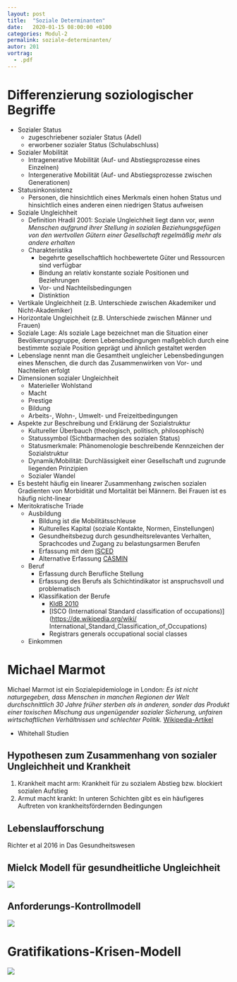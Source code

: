 ```yaml
---
layout: post
title:  "Soziale Determinanten"
date:   2020-01-15 08:00:00 +0100
categories: Modul-2
permalink: soziale-determinanten/
autor: 201
vortrag: 
  - .pdf
---
```


# Differenzierung soziologischer Begriffe
* Sozialer Status
  - zugeschriebener sozialer Status (Adel)
  - erworbener sozialer Status (Schulabschluss)
* Sozialer Mobilität
  - Intragenerative Mobilität (Auf- und Abstiegsprozesse eines Einzelnen)
  - Intergenerative Mobilität (Auf- und Abstiegsprozesse zwischen Generationen)
* Statusinkonsistenz
  - Personen, die hinsichtlich eines Merkmals einen hohen Status und hinsichtlich eines anderen einen niedrigen Status aufweisen
* Soziale Ungleichheit
  - Definition Hradil 2001: Soziale Ungleichheit liegt dann vor, _wenn Menschen aufgrund ihrer Stellung in sozialen Beziehungsgefügen von den wertvollen Gütern einer Gesellschaft regelmäßig mehr als andere erhalten_
  - Charakteristika
    - begehrte gesellschaftlich hochbewertete Güter und Ressourcen sind verfügbar
    - Bindung an relativ konstante soziale Positionen und Beziehrungen
    - Vor- und Nachteilsbedingungen
    - Distinktion
* Vertikale Ungleichheit (z.B. Unterschiede zwischen Akademiker und Nicht-Akademiker)
* Horizontale Ungleichheit (z.B. Unterschiede zwischen Männer und Frauen)
* Soziale Lage: Als soziale Lage bezeichnet man die Situation einer Bevölkerungsgruppe, deren Lebensbedingungen maßgeblich durch eine bestimmte soziale Position geprägt und ähnlich gestaltet werden
* Lebenslage nennt man die Gesamtheit ungleicher Lebensbedingungen eines Menschen, die durch das Zusammenwirken von Vor- und Nachteilen erfolgt
* Dimensionen sozialer Ungleichheit
  - Materieller Wohlstand
  - Macht
  - Prestige
  - Bildung
  - Arbeits-, Wohn-, Umwelt- und Freizeitbedingungen
* Aspekte zur Beschreibung und Erklärung der Sozialstruktur
  - Kultureller Überbauch (theologisch, politisch, philosophisch)
  - Statussymbol (Sichtbarmachen des sozialen Status)
  - Statusmerkmale: Phänomenologie beschreibende Kennzeichen der Sozialstruktur
  - Dynamik/Mobilität: Durchlässigkeit einer Gesellschaft und zugrunde liegenden Prinzipien
  - Sozialer Wandel
* Es besteht häufig ein linearer Zusammenhang zwischen sozialen Gradienten von Morbidität und Mortalität bei Männern. Bei Frauen ist es häufig nicht-linear
* Meritokratische Triade
  - Ausbildung
    - Bildung ist die Mobilitätsschleuse
    - Kulturelles Kapital (soziale Kontakte, Normen, Einstellungen)
    - Gesundheitsbezug durch gesundheitsrelevantes Verhalten, Sprachcodes und Zugang zu belastungsarmen Berufen
    - Erfassung mit dem [ISCED](https://de.wikipedia.org/wiki/International_Standard_Classification_of_Education)
    - Alternative Erfassung [CASMIN](https://de.wikipedia.org/wiki/Casmin-Klassifikation)
  - Beruf
    - Erfassung durch Berufliche Stellung
    - Erfassung des Berufs als Schichtindikator ist anspruchsvoll und problematisch
    - Klassifikation der Berufe 
      - [KldB 2010](https://de.wikipedia.org/wiki/Klassifikation_der_Berufe_2010)
      - [ISCO (International Standard classification of occupations)](https://de.wikipedia.org/wiki/  International_Standard_Classification_of_Occupations)
      - Registrars generals occupational social classes
  - Einkommen



# Michael Marmot 
Michael Marmot ist ein Sozialepidemiologe in London: _Es ist nicht naturgegeben, dass Menschen in manchen Regionen der Welt durchschnittlich 30 Jahre früher sterben als in anderen, sonder das Produkt einer toxischen Mischung aus ungenügender sozialer Sicherung, unfairen wirtschaftlichen Verhältnissen und schlechter Politik._
[Wikipedia-Artikel](https://de.wikipedia.org/wiki/Michael_Marmot)
* Whitehall Studien




## Hypothesen zum Zusammenhang von sozialer Ungleichheit und Krankheit
1. Krankheit macht arm: Krankheit für zu sozialem Abstieg bzw. blockiert sozialen Aufstieg
2. Armut macht krankt: In unteren Schichten gibt es ein häufigeres Auftreten von krankheitsfördernden Bedingungen

## Lebenslaufforschung
Richter et al 2016 in Das Gesundheitswesen

## Mielck Modell für gesundheitliche Ungleichheit
![](https://www.leitbegriffe.bzga.de/fileadmin/user_upload/leitbegriffe/bilder/soziale_ungleichheit_abb_1--5cff46d3764deb5c4b9d13671967de88.jpg)

## Anforderungs-Kontrollmodell
![](https://www.researchgate.net/profile/Joakim_Caspersen/publication/273136699/figure/fig2/AS:669419462197262@1536613445663/Karaseks-model-for-the-description-of-work-place-Job-Demand-Control-Karasek-and.ppm)

# Gratifikations-Krisen-Modell 
![](https://www.gda-psyche.de/SharedDocs/Bilder/DE/Allgemein/infografik-3-zahlen-daten-fakten.png?__blob=poster&v=5)
